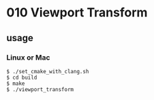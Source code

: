 # 010 Viewport Transform
## usage
### Linux or Mac
```
$ ./set_cmake_with_clang.sh
$ cd build
$ make
$ ./viewport_transform
```
